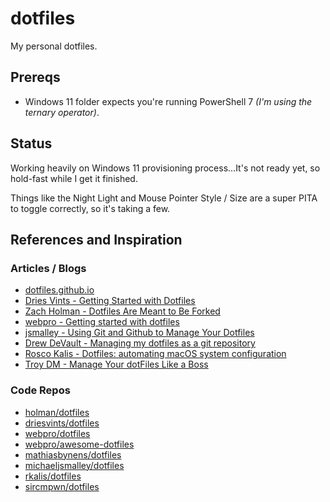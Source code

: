 # dotfiles

My personal dotfiles.

## Prereqs

* Windows 11 folder expects you're running PowerShell 7 _(I'm using the ternary operator)_.

## Status

Working heavily on Windows 11 provisioning process...It's not ready yet, so hold-fast while I get it finished.

Things like the Night Light and Mouse Pointer Style / Size are a super PITA to toggle correctly, so it's taking a few.

## References and Inspiration

### Articles / Blogs

* [dotfiles.github.io](https://dotfiles.github.io/)
* [Dries Vints - Getting Started with Dotfiles](https://driesvints.com/blog/getting-started-with-dotfiles/)
* [Zach Holman - Dotfiles Are Meant to Be Forked](https://zachholman.com/2010/08/dotfiles-are-meant-to-be-forked/)
* [webpro - Getting started with dotfiles](https://www.webpro.nl/articles/getting-started-with-dotfiles)
* [jsmalley - Using Git and Github to Manage Your Dotfiles](https://blog.smalleycreative.com/using-git-and-github-to-manage-your-dotfiles/)
* [Drew DeVault - Managing my dotfiles as a git repository](https://drewdevault.com/2019/12/30/dotfiles.html)
* [Rosco Kalis - Dotfiles: automating macOS system configuration](https://kalis.me/dotfiles-automating-macos-system-configuration/)
* [Troy DM - Manage Your dotFiles Like a Boss](https://troydm.github.io/blog/2017/02/27/manage-your-dotfiles-like-a-boss/)

### Code Repos

* [holman/dotfiles](https://github.com/holman/dotfiles)
* [driesvints/dotfiles](https://github.com/driesvints/dotfiles)
* [webpro/dotfiles](https://github.com/webpro/dotfiles)
* [webpro/awesome-dotfiles](https://github.com/webpro/awesome-dotfiles)
* [mathiasbynens/dotfiles](https://github.com/mathiasbynens/dotfiles)
* [michaeljsmalley/dotfiles](https://github.com/michaeljsmalley/dotfiles)
* [rkalis/dotfiles](https://github.com/rkalis/dotfiles)
* [sircmpwn/dotfiles](https://git.sr.ht/~sircmpwn/dotfiles)
